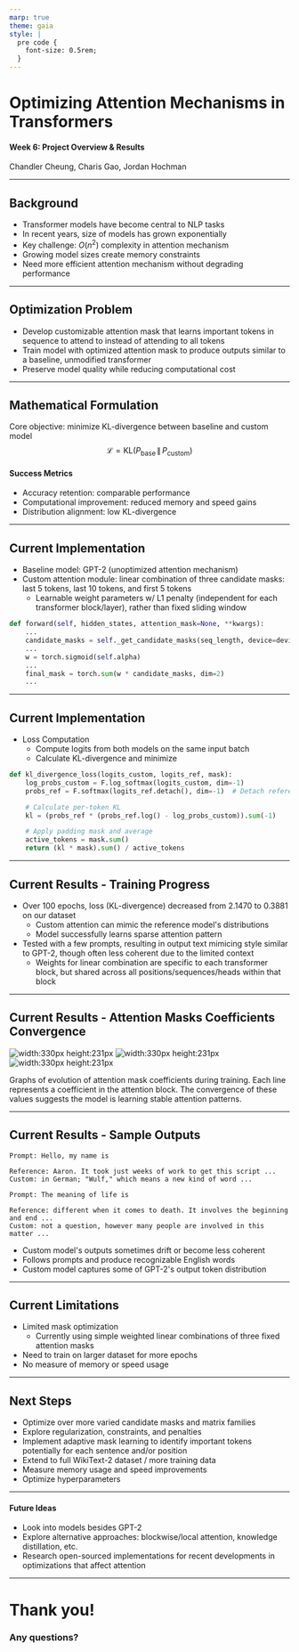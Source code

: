 ```yaml
---
marp: true
theme: gaia
style: |
  pre code {
    font-size: 0.5rem;
  }
---
```


# Optimizing Attention Mechanisms in Transformers

#### Week 6: Project Overview & Results

Chandler Cheung, Charis Gao, Jordan Hochman

---

## Background

- Transformer models have become central to NLP tasks
- In recent years, size of models has grown exponentially
- Key challenge: $O(n^2)$ complexity in attention mechanism
- Growing model sizes create memory constraints
- Need more efficient attention mechanism without degrading performance

---

## Optimization Problem

- Develop customizable attention mask that learns important tokens in sequence to attend to instead of attending to all tokens
- Train model with optimized attention mask to produce outputs similar to a baseline, unmodified transformer
- Preserve model quality while reducing computational cost

---

## Mathematical Formulation

Core objective: minimize KL-divergence between baseline and custom model
$$\mathcal{L} = \mathrm{KL}\bigl(P_{\text{base}} \,\|\, P_{\text{custom}}\bigr)$$

#### Success Metrics

- Accuracy retention: comparable performance
- Computational improvement: reduced memory and speed gains
- Distribution alignment: low KL-divergence

---

## Current Implementation

- Baseline model: GPT-2 (unoptimized attention mechanism)
- Custom attention module: linear combination of three candidate masks: last 5 tokens, last 10 tokens, and first 5 tokens
  - Learnable weight parameters w/ L1 penalty (independent for each transformer block/layer), rather than fixed sliding window

```python
def forward(self, hidden_states, attention_mask=None, **kwargs):
    ...
    candidate_masks = self._get_candidate_masks(seq_length, device=device)
    ...
    w = torch.sigmoid(self.alpha)
    ...
    final_mask = torch.sum(w * candidate_masks, dim=2)
    ...
```

---

## Current Implementation

- Loss Computation
  - Compute logits from both models on the same input batch
  - Calculate KL-divergence and minimize

```python
def kl_divergence_loss(logits_custom, logits_ref, mask):
    log_probs_custom = F.log_softmax(logits_custom, dim=-1)
    probs_ref = F.softmax(logits_ref.detach(), dim=-1)  # Detach reference model

    # Calculate per-token KL
    kl = (probs_ref * (probs_ref.log() - log_probs_custom)).sum(-1)

    # Apply padding mask and average
    active_tokens = mask.sum()
    return (kl * mask).sum() / active_tokens
```

---

## Current Results - Training Progress

- Over 100 epochs, loss (KL-divergence) decreased from 2.1470 to 0.3881 on our dataset
  - Custom attention can mimic the reference model's distributions
  - Model successfully learns sparse attention pattern
- Tested with a few prompts, resulting in output text mimicing style similar to GPT-2, though often less coherent due to the limited context
  - Weights for linear combination are specific to each transformer block, but shared across all positions/sequences/heads within that block

---

## Current Results - Attention Masks Coefficients Convergence

![width:330px height:231px](./figures/week5_report_attention_block1.png) ![width:330px height:231px](./figures/week5_report_attention_block4.png) ![width:330px height:231px](./figures/week5_report_attention_block8.png)

Graphs of evolution of attention mask coefficients during training. Each line represents a coefficient in the attention block. The convergence of these values suggests the model is learning stable attention patterns.

---

## Current Results - Sample Outputs

```
Prompt: Hello, my name is

Reference: Aaron. It took just weeks of work to get this script ...
Custom: in German; "Wulf," which means a new kind of word ...
```

```
Prompt: The meaning of life is

Reference: different when it comes to death. It involves the beginning and end ...
Custom: not a question, however many people are involved in this matter ...
```

- Custom model's outputs sometimes drift or become less coherent
- Follows prompts and produce recognizable English words
- Custom model captures some of GPT-2's output token distribution

---

## Current Limitations

- Limited mask optimization
  - Currently using simple weighted linear combinations of three fixed attention masks
- Need to train on larger dataset for more epochs
- No measure of memory or speed usage

---

## Next Steps

- Optimize over more varied candidate masks and matrix families
- Explore regularization, constraints, and penalties
- Implement adaptive mask learning to identify important tokens potentially for each sentence and/or position
- Extend to full WikiText-2 dataset / more training data
- Measure memory usage and speed improvements
- Optimize hyperparameters

---

#### Future Ideas

- Look into models besides GPT-2
- Explore alternative approaches: blockwise/local attention, knowledge distillation, etc.
- Research open-sourced implementations for recent developments in optimizations that affect attention

---

# Thank you!

### Any questions?

